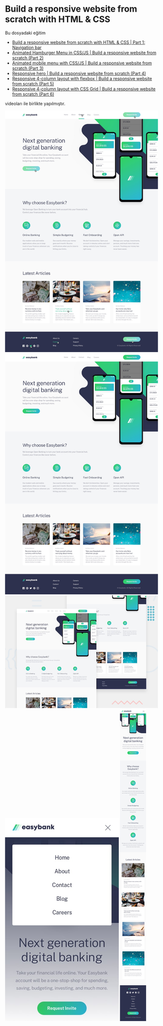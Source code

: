 # Build a responsive website from scratch with HTML & CSS

Bu dosyadaki eğitim 

* [Build a responsive website from scratch with HTML & CSS | Part 1: Navigation bar](https://www.youtube.com/watch?v=8w_kHIAkucA&ab_channel=CoderCoder)
* [Animated Hamburger Menu in CSS/JS | Build a responsive website from scratch (Part 2)](https://www.youtube.com/watch?v=XKehq1w4vfg&ab_channel=CoderCoder)
* [Animated mobile menu with CSS/JS | Build a responsive website from scratch (Part 3)](https://www.youtube.com/watch?v=9L7QmZIEw3o&ab_channel=CoderCoder)
* [Responsive hero | Build a responsive website from scratch (Part 4)](https://www.youtube.com/watch?v=y9OVL8D8XGs&ab_channel=CoderCoder)
* [Responsive 4-column layout with flexbox | Build a responsive website from scratch (Part 5)](https://www.youtube.com/watch?v=8_AWtI_SOU8&ab_channel=CoderCoder)
* [Responsive 4-column layout with CSS Grid | Build a responsive website from scratch (Part 6)](https://www.youtube.com/watch?v=FTEkwBDEjDg&ab_channel=CoderCoder)

videoları ile birlikte yapılmıştır.

![images](https://github.com/birseykoo/40-html-css-projects/blob/main/05-build-responsive-website/design/active-states.jpg)
![images](https://github.com/birseykoo/40-html-css-projects/blob/main/05-build-responsive-website/design/desktop-design.jpg)
![images](https://github.com/birseykoo/40-html-css-projects/blob/main/05-build-responsive-website/design/desktop-preview.jpg)
![images](https://github.com/birseykoo/40-html-css-projects/blob/main/05-build-responsive-website/design/mobile-navigation.jpg)
![images](https://github.com/birseykoo/40-html-css-projects/blob/main/05-build-responsive-website/design/mobile-design.jpg)
